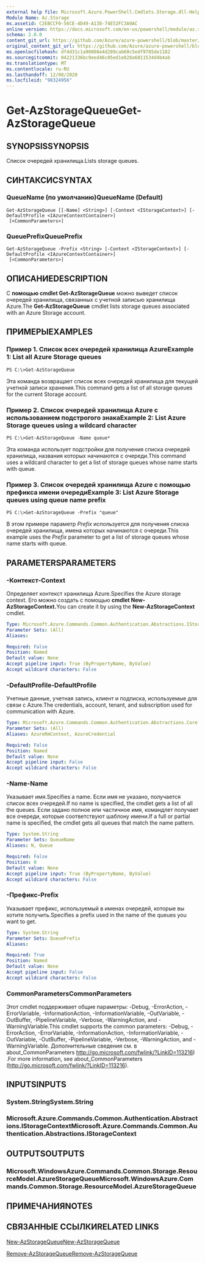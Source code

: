 ```yaml
---
external help file: Microsoft.Azure.PowerShell.Cmdlets.Storage.dll-Help.xml
Module Name: Az.Storage
ms.assetid: C2EBCCF0-56CE-4D49-A138-74E52FC3A9AC
online version: https://docs.microsoft.com/en-us/powershell/module/az.storage/get-azstoragequeue
schema: 2.0.0
content_git_url: https://github.com/Azure/azure-powershell/blob/master/src/Storage/Storage.Management/help/Get-AzStorageQueue.md
original_content_git_url: https://github.com/Azure/azure-powershell/blob/master/src/Storage/Storage.Management/help/Get-AzStorageQueue.md
ms.openlocfilehash: df4d31c1a90808e4d289cab60c5edf9785de1182
ms.sourcegitcommit: 04221336bc9eed46c05ed1e828a6811534d4b4ab
ms.translationtype: MT
ms.contentlocale: ru-RU
ms.lasthandoff: 12/08/2020
ms.locfileid: "98324956"
---
```

# <span data-ttu-id="7ff49-101">Get-AzStorageQueue</span><span class="sxs-lookup"><span data-stu-id="7ff49-101">Get-AzStorageQueue</span></span>

## <span data-ttu-id="7ff49-102">SYNOPSIS</span><span class="sxs-lookup"><span data-stu-id="7ff49-102">SYNOPSIS</span></span>
<span data-ttu-id="7ff49-103">Список очередей хранилища.</span><span class="sxs-lookup"><span data-stu-id="7ff49-103">Lists storage queues.</span></span>

## <span data-ttu-id="7ff49-104">СИНТАКСИС</span><span class="sxs-lookup"><span data-stu-id="7ff49-104">SYNTAX</span></span>

### <span data-ttu-id="7ff49-105">QueueName (по умолчанию)</span><span class="sxs-lookup"><span data-stu-id="7ff49-105">QueueName (Default)</span></span>
```
Get-AzStorageQueue [[-Name] <String>] [-Context <IStorageContext>] [-DefaultProfile <IAzureContextContainer>]
 [<CommonParameters>]
```

### <span data-ttu-id="7ff49-106">QueuePrefix</span><span class="sxs-lookup"><span data-stu-id="7ff49-106">QueuePrefix</span></span>
```
Get-AzStorageQueue -Prefix <String> [-Context <IStorageContext>] [-DefaultProfile <IAzureContextContainer>]
 [<CommonParameters>]
```

## <span data-ttu-id="7ff49-107">ОПИСАНИЕ</span><span class="sxs-lookup"><span data-stu-id="7ff49-107">DESCRIPTION</span></span>
<span data-ttu-id="7ff49-108">С **помощью cmdlet Get-AzStorageQueue** можно выведет список очередей хранилища, связанных с учетной записью хранилища Azure.</span><span class="sxs-lookup"><span data-stu-id="7ff49-108">The **Get-AzStorageQueue** cmdlet lists storage queues associated with an Azure Storage account.</span></span>

## <span data-ttu-id="7ff49-109">ПРИМЕРЫ</span><span class="sxs-lookup"><span data-stu-id="7ff49-109">EXAMPLES</span></span>

### <span data-ttu-id="7ff49-110">Пример 1. Список всех очередей хранилища Azure</span><span class="sxs-lookup"><span data-stu-id="7ff49-110">Example 1: List all Azure Storage queues</span></span>
```
PS C:\>Get-AzStorageQueue
```

<span data-ttu-id="7ff49-111">Эта команда возвращает список всех очередей хранилища для текущей учетной записи хранения.</span><span class="sxs-lookup"><span data-stu-id="7ff49-111">This command gets a list of all storage queues for the current Storage account.</span></span>

### <span data-ttu-id="7ff49-112">Пример 2. Список очередей хранилища Azure с использованием подстрогого знака</span><span class="sxs-lookup"><span data-stu-id="7ff49-112">Example 2: List Azure Storage queues using a wildcard character</span></span>
```
PS C:\>Get-AzStorageQueue -Name queue*
```

<span data-ttu-id="7ff49-113">Эта команда использует подстройки для получения списка очередей хранилища, названия которых начинаются с очереди.</span><span class="sxs-lookup"><span data-stu-id="7ff49-113">This command uses a wildcard character to get a list of storage queues whose name starts with queue.</span></span>

### <span data-ttu-id="7ff49-114">Пример 3. Список очередей хранилища Azure с помощью префикса имени очереди</span><span class="sxs-lookup"><span data-stu-id="7ff49-114">Example 3: List Azure Storage queues using queue name prefix</span></span>
```
PS C:\>Get-AzStorageQueue -Prefix "queue"
```

<span data-ttu-id="7ff49-115">В этом примере параметр *Prefix* используется для получения списка очередей хранилища, имена которых начинаются с очереди.</span><span class="sxs-lookup"><span data-stu-id="7ff49-115">This example uses the *Prefix* parameter to get a list of storage queues whose name starts with queue.</span></span>

## <span data-ttu-id="7ff49-116">PARAMETERS</span><span class="sxs-lookup"><span data-stu-id="7ff49-116">PARAMETERS</span></span>

### <span data-ttu-id="7ff49-117">-Контекст</span><span class="sxs-lookup"><span data-stu-id="7ff49-117">-Context</span></span>
<span data-ttu-id="7ff49-118">Определяет контекст хранилища Azure.</span><span class="sxs-lookup"><span data-stu-id="7ff49-118">Specifies the Azure storage context.</span></span>
<span data-ttu-id="7ff49-119">Его можно создать с помощью **cmdlet New-AzStorageContext.**</span><span class="sxs-lookup"><span data-stu-id="7ff49-119">You can create it by using the **New-AzStorageContext** cmdlet.</span></span>

```yaml
Type: Microsoft.Azure.Commands.Common.Authentication.Abstractions.IStorageContext
Parameter Sets: (All)
Aliases:

Required: False
Position: Named
Default value: None
Accept pipeline input: True (ByPropertyName, ByValue)
Accept wildcard characters: False
```

### <span data-ttu-id="7ff49-120">-DefaultProfile</span><span class="sxs-lookup"><span data-stu-id="7ff49-120">-DefaultProfile</span></span>
<span data-ttu-id="7ff49-121">Учетные данные, учетная запись, клиент и подписка, используемые для связи с Azure.</span><span class="sxs-lookup"><span data-stu-id="7ff49-121">The credentials, account, tenant, and subscription used for communication with Azure.</span></span>

```yaml
Type: Microsoft.Azure.Commands.Common.Authentication.Abstractions.Core.IAzureContextContainer
Parameter Sets: (All)
Aliases: AzureRmContext, AzureCredential

Required: False
Position: Named
Default value: None
Accept pipeline input: False
Accept wildcard characters: False
```

### <span data-ttu-id="7ff49-122">-Name</span><span class="sxs-lookup"><span data-stu-id="7ff49-122">-Name</span></span>
<span data-ttu-id="7ff49-123">Указывает имя.</span><span class="sxs-lookup"><span data-stu-id="7ff49-123">Specifies a name.</span></span>
<span data-ttu-id="7ff49-124">Если имя не указано, получается список всех очередей.</span><span class="sxs-lookup"><span data-stu-id="7ff49-124">If no name is specified, the cmdlet gets a list of all the queues.</span></span>
<span data-ttu-id="7ff49-125">Если задано полное или частичное имя, командлет получает все очереди, которые соответствуют шаблону имени.</span><span class="sxs-lookup"><span data-stu-id="7ff49-125">If a full or partial name is specified, the cmdlet gets all queues that match the name pattern.</span></span>

```yaml
Type: System.String
Parameter Sets: QueueName
Aliases: N, Queue

Required: False
Position: 0
Default value: None
Accept pipeline input: True (ByPropertyName, ByValue)
Accept wildcard characters: False
```

### <span data-ttu-id="7ff49-126">-Префикс</span><span class="sxs-lookup"><span data-stu-id="7ff49-126">-Prefix</span></span>
<span data-ttu-id="7ff49-127">Указывает префикс, используемый в именах очередей, которые вы хотите получить.</span><span class="sxs-lookup"><span data-stu-id="7ff49-127">Specifies a prefix used in the name of the queues you want to get.</span></span>

```yaml
Type: System.String
Parameter Sets: QueuePrefix
Aliases:

Required: True
Position: Named
Default value: None
Accept pipeline input: False
Accept wildcard characters: False
```

### <span data-ttu-id="7ff49-128">CommonParameters</span><span class="sxs-lookup"><span data-stu-id="7ff49-128">CommonParameters</span></span>
<span data-ttu-id="7ff49-129">Этот cmdlet поддерживает общие параметры: -Debug, -ErrorAction, -ErrorVariable, -InformationAction, -InformationVariable, -OutVariable, -OutBuffer, -PipelineVariable, -Verbose, -WarningAction, and -WarningVariable.</span><span class="sxs-lookup"><span data-stu-id="7ff49-129">This cmdlet supports the common parameters: -Debug, -ErrorAction, -ErrorVariable, -InformationAction, -InformationVariable, -OutVariable, -OutBuffer, -PipelineVariable, -Verbose, -WarningAction, and -WarningVariable.</span></span> <span data-ttu-id="7ff49-130">Дополнительные сведения см. в about_CommonParameters http://go.microsoft.com/fwlink/?LinkID=113216) .</span><span class="sxs-lookup"><span data-stu-id="7ff49-130">For more information, see about_CommonParameters (http://go.microsoft.com/fwlink/?LinkID=113216).</span></span>

## <span data-ttu-id="7ff49-131">INPUTS</span><span class="sxs-lookup"><span data-stu-id="7ff49-131">INPUTS</span></span>

### <span data-ttu-id="7ff49-132">System.String</span><span class="sxs-lookup"><span data-stu-id="7ff49-132">System.String</span></span>

### <span data-ttu-id="7ff49-133">Microsoft.Azure.Commands.Common.Authentication.Abstractions.IStorageContext</span><span class="sxs-lookup"><span data-stu-id="7ff49-133">Microsoft.Azure.Commands.Common.Authentication.Abstractions.IStorageContext</span></span>

## <span data-ttu-id="7ff49-134">OUTPUTS</span><span class="sxs-lookup"><span data-stu-id="7ff49-134">OUTPUTS</span></span>

### <span data-ttu-id="7ff49-135">Microsoft.WindowsAzure.Commands.Common.Storage.ResourceModel.AzureStorageQueue</span><span class="sxs-lookup"><span data-stu-id="7ff49-135">Microsoft.WindowsAzure.Commands.Common.Storage.ResourceModel.AzureStorageQueue</span></span>

## <span data-ttu-id="7ff49-136">ПРИМЕЧАНИЯ</span><span class="sxs-lookup"><span data-stu-id="7ff49-136">NOTES</span></span>

## <span data-ttu-id="7ff49-137">СВЯЗАННЫЕ ССЫЛКИ</span><span class="sxs-lookup"><span data-stu-id="7ff49-137">RELATED LINKS</span></span>

[<span data-ttu-id="7ff49-138">New-AzStorageQueue</span><span class="sxs-lookup"><span data-stu-id="7ff49-138">New-AzStorageQueue</span></span>](./New-AzStorageQueue.md)

[<span data-ttu-id="7ff49-139">Remove-AzStorageQueue</span><span class="sxs-lookup"><span data-stu-id="7ff49-139">Remove-AzStorageQueue</span></span>](./Remove-AzStorageQueue.md)


